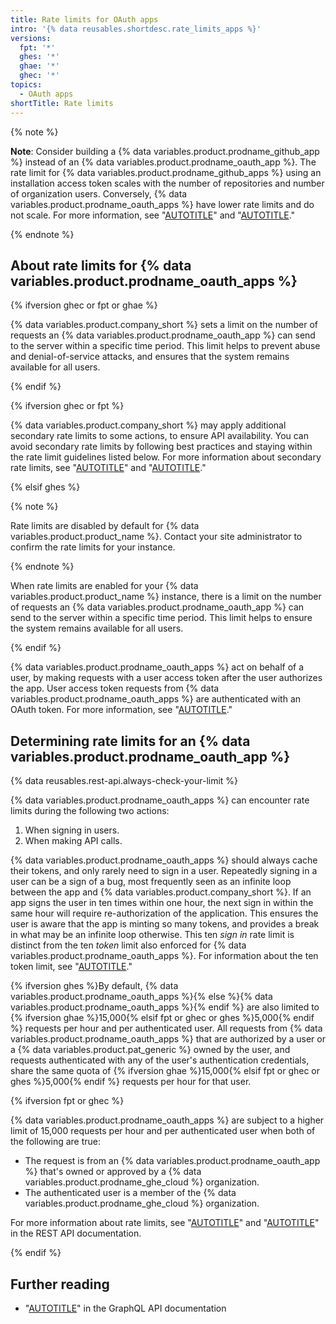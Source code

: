 ```yaml
---
title: Rate limits for OAuth apps
intro: '{% data reusables.shortdesc.rate_limits_apps %}'
versions:
  fpt: '*'
  ghes: '*'
  ghae: '*'
  ghec: '*'
topics:
  - OAuth apps
shortTitle: Rate limits
---
```


{% note %}

**Note**: Consider building a {% data variables.product.prodname_github_app %} instead of an {% data variables.product.prodname_oauth_app %}. The rate limit for {% data variables.product.prodname_github_apps %} using an installation access token scales with the number of repositories and number of organization users. Conversely, {% data variables.product.prodname_oauth_apps %} have lower rate limits and do not scale. For more information, see "[AUTOTITLE](/apps/oauth-apps/building-oauth-apps/differences-between-github-apps-and-oauth-apps)" and "[AUTOTITLE](/apps/creating-github-apps/setting-up-a-github-app/about-creating-github-apps)."

{% endnote %}

## About rate limits for {% data variables.product.prodname_oauth_apps %}

{% ifversion ghec or fpt or ghae %}

{% data variables.product.company_short %} sets a limit on the number of requests an {% data variables.product.prodname_oauth_app %} can send to the server within a specific time period. This limit helps to prevent abuse and denial-of-service attacks, and ensures that the system remains available for all users.

{% endif %}

{% ifversion ghec or fpt %}

{% data variables.product.company_short %} may apply additional secondary rate limits to some actions, to ensure API availability. You can avoid secondary rate limits by following best practices and staying within the rate limit guidelines listed below. For more information about secondary rate limits, see "[AUTOTITLE](/rest/guides/best-practices-for-integrators#dealing-with-secondary-rate-limits)" and "[AUTOTITLE](/rest/overview/resources-in-the-rest-api#secondary-rate-limits)."

{% elsif ghes %}

{% note %}

Rate limits are disabled by default for {% data variables.product.product_name %}. Contact your site administrator to confirm the rate limits for your instance.

{% endnote %}

When rate limits are enabled for your {% data variables.product.product_name %} instance, there is a limit on the number of requests an {% data variables.product.prodname_oauth_app %} can send to the server within a specific time period. This limit helps to ensure the system remains available for all users.

{% endif %}

{% data variables.product.prodname_oauth_apps %} act on behalf of a user, by making requests with a user access token after the user authorizes the app. User access token requests from {% data variables.product.prodname_oauth_apps %} are authenticated with an OAuth token. For more information, see "[AUTOTITLE](/apps/oauth-apps/building-oauth-apps/authorizing-oauth-apps)."

## Determining rate limits for an {% data variables.product.prodname_oauth_app %}

{% data reusables.rest-api.always-check-your-limit %}

{% data variables.product.prodname_oauth_apps %} can encounter rate limits during the following two actions:

1. When signing in users.
1. When making API calls.

{% data variables.product.prodname_oauth_apps %} should always cache their tokens, and only rarely need to sign in a user. Repeatedly signing in a user can be a sign of a bug, most frequently seen as an infinite loop between the app and {% data variables.product.company_short %}. If an app signs the user in ten times within one hour, the next sign in within the same hour will require re-authorization of the application. This ensures the user is aware that the app is minting so many tokens, and provides a break in what may be an infinite loop otherwise. This ten _sign in_ rate limit is distinct from the ten _token_ limit also enforced for {% data variables.product.prodname_oauth_apps %}. For information about the ten token limit, see "[AUTOTITLE](/apps/oauth-apps/building-oauth-apps/authorizing-oauth-apps#creating-multiple-tokens-for-oauth-apps)."

{% ifversion ghes %}By default, {% data variables.product.prodname_oauth_apps %}{% else %}{% data variables.product.prodname_oauth_apps %}{% endif %} are also limited to {% ifversion ghae %}15,000{% elsif fpt or ghec or ghes %}5,000{% endif %} requests per hour and per authenticated user. All requests from {% data variables.product.prodname_oauth_apps %} that are authorized by a user or a {% data variables.product.pat_generic %} owned by the user, and requests authenticated with any of the user's authentication credentials, share the same quota of {% ifversion ghae %}15,000{% elsif fpt or ghec or ghes %}5,000{% endif %} requests per hour for that user.

{% ifversion fpt or ghec %}

{% data variables.product.prodname_oauth_apps %} are subject to a higher limit of 15,000 requests per hour and per authenticated user when both of the following are true:

- The request is from an {% data variables.product.prodname_oauth_app %} that's owned or approved by a {% data variables.product.prodname_ghe_cloud %} organization.
- The authenticated user is a member of the {% data variables.product.prodname_ghe_cloud %} organization.

For more information about rate limits, see "[AUTOTITLE](/rest/overview/resources-in-the-rest-api#rate-limiting)" and "[AUTOTITLE](/rest/rate-limit#understanding-your-rate-limit-status)" in the REST API documentation.

{% endif %}

## Further reading

- "[AUTOTITLE](/graphql/overview/resource-limitations)" in the GraphQL API documentation
